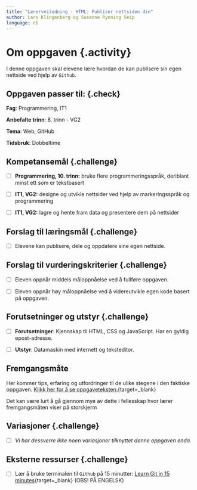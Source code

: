 ```yaml
---
title: "Lærerveiledning - HTML: Publiser nettsiden din"
author: Lars Klingenberg og Susanne Rynning Seip
language: nb
---
```



# Om oppgaven {.activity}

I denne oppgaven skal elevene lære hvordan de kan publisere sin egen nettside
ved hjelp av `Github`.

## Oppgaven passer til: {.check}

__Fag__: Programmering, IT1

__Anbefalte trinn__: 8. trinn - VG2

__Tema__: Web, GitHub

__Tidsbruk__: Dobbeltime

## Kompetansemål {.challenge}

- [ ] __Programmering, 10. trinn:__ bruke flere programmeringsspråk, deriblant minst ett som er tekstbasert

- [ ] __IT1, VG2:__ designe og utvikle nettsider ved hjelp av markeringsspråk og programmering

- [ ] __IT1, VG2:__ lagre og hente fram data og presentere dem på nettsider

## Forslag til læringsmål {.challenge}

- [ ] Elevene kan publisere, dele og oppdatere sine egen nettside.

## Forslag til vurderingskriterier {.challenge}

- [ ] Eleven oppnår middels måloppnåelse ved å fullføre oppgaven.

- [ ] Eleven oppnår høy måloppnåelse ved å videreutvikle egen kode basert på
  oppgaven.

## Forutsetninger og utstyr {.challenge}

- [ ] __Forutsetninger__: Kjennskap til HTML, CSS og JavaScript. Har en gyldig
  epost-adresse.

- [ ] __Utstyr__: Datamaskin med internett og teksteditor.

## Fremgangsmåte

Her kommer tips, erfaring og utfordringer til de ulike stegene i den faktiske
oppgaven. [Klikk her for å se
oppgaveteksten.](../publiser/publiser.html){target=_blank}

Det kan være lurt å gå gjennom mye av dette i fellesskap hvor lærer
fremgangsmåten viser på storskjerm

## Variasjoner {.challenge}

- [ ] _Vi har dessverre ikke noen variasjoner tilknyttet denne oppgaven enda._

## Eksterne ressurser {.challenge}

- [ ] Lær å bruke terminalen til `Github` på 15 minutter: [Learn Git in 15
  minutes](https://try.github.io/levels/1/challenges/1){target=_blank} (OBS! PÅ ENGELSK)
